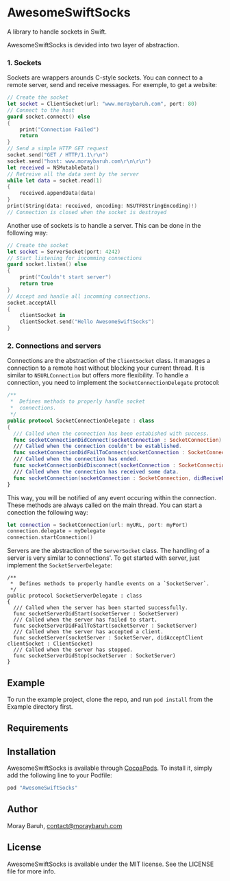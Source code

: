 # AwesomeSwiftSocks

A library to handle sockets in Swift.

AwesomeSwiftSocks is devided into two layer of abstraction.

###  1. Sockets

Sockets are wrappers arounds C-style sockets. You can connect to a remote server, send and receive messages.
For exemple, to get a website:

```swift
// Create the socket
let socket = ClientSocket(url: "www.moraybaruh.com", port: 80)
// Connect to the host
guard socket.connect() else
{
	print("Connection Failed")
	return
}
// Send a simple HTTP GET request
socket.send("GET / HTTP/1.1\r\n")
socket.send("host: www.moraybaruh.com\r\n\r\n")
let received = NSMutableData()
// Retreive all the data sent by the server
while let data = socket.read(1)
{
	received.appendData(data)
}
print(String(data: received, encoding: NSUTF8StringEncoding)!)
// Connection is closed when the socket is destroyed
```

Another use of sockets is to handle a server. This can be done in the following way:

```swift
// Create the socket
let socket = ServerSocket(port: 4242)
// Start listening for incomming connections
guard socket.listen() else
{
	print("Couldn't start server")
	return true
}
// Accept and handle all incomming connections.
socket.acceptAll
{
	clientSocket in
	clientSocket.send("Hello AwesomeSwiftSocks")
}
```

### 2. Connections and servers

Connections are the abstraction of the `ClientSocket` class. It manages a connection to a remote host
without blocking your current thread. It is similar to `NSURLConnection` but offers more flexibility.
To handle a connection, you need to implement the `SocketConnectionDelegate` protocol:

```swift
/**
 *  Defines methods to properly handle socket
 *  connections.
 */
public protocol SocketConnectionDelegate : class
{
  /// Called when the connection has been estabished with success.
  func socketConnectionDidConnect(socketConnection : SocketConnection)
  /// Called when the connection couldn't be established.
  func socketConnectionDidFailToConnect(socketConnection : SocketConnection)
  /// Called when the connection has ended.
  func socketConnectionDidDisconnect(socketConnection : SocketConnection)
  /// Called when the connection has received some data.
  func socketConnection(socketConnection : SocketConnection, didReciveData data : NSData)
}
```

This way, you will be notified of any event occuring within the connection. These methods are
always called on the main thread. You can start a conection the following way:

```swift
let connection = SocketConnection(url: myURL, port: myPort)
connection.delegate = myDelegate
connection.startConnection()
```

Servers are the abstraction of the `ServerSocket` class. The handling of a server is very similar to
connections'. To get started with server, just implement the `SocketServerDelegate`:


```
/**
 *  Defines methods to properly handle events on a `SocketServer`.
 */
public protocol SocketServerDelegate : class
{
  /// Called when the server has been started successfully.
  func socketServerDidStart(socketServer : SocketServer)
  /// Called when the server has failed to start.
  func socketServerDidFailToStart(socketServer : SocketServer)
  /// Called when the server has accepted a client.
  func socketServer(socketServer : SocketServer, didAcceptClient clientSocket : ClientSocket)
  /// Called when the server has stopped.
  func socketServerDidStop(socketServer : SocketServer)
}
```

## Example

To run the example project, clone the repo, and run `pod install` from the Example directory first.

## Requirements

## Installation

AwesomeSwiftSocks is available through [CocoaPods](http://cocoapods.org). To install
it, simply add the following line to your Podfile:

```ruby
pod "AwesomeSwiftSocks"
```

## Author

Moray Baruh, contact@moraybaruh.com

## License

AwesomeSwiftSocks is available under the MIT license. See the LICENSE file for more info.
